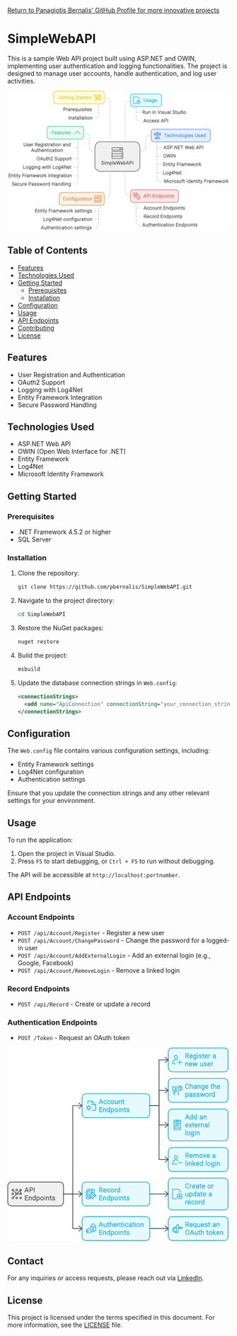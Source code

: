 [Return to Panagiotis Bernalis' GitHub Profile for more innovative projects](https://github.com/pbernalis)

# SimpleWebAPI

This is a sample Web API project built using ASP.NET and OWIN, implementing user authentication and logging functionalities. The project is designed to manage user accounts, handle authentication, and log user activities.

<img src="images/all.png" alt="Language Selection Screen" width="700px">


## Table of Contents

- [Features](#features)
- [Technologies Used](#technologies-used)
- [Getting Started](#getting-started)
  - [Prerequisites](#prerequisites)
  - [Installation](#installation)
- [Configuration](#configuration)
- [Usage](#usage)
- [API Endpoints](#api-endpoints)
- [Contributing](#contributing)
- [License](#license)

## Features

- User Registration and Authentication
- OAuth2 Support
- Logging with Log4Net
- Entity Framework Integration
- Secure Password Handling

## Technologies Used

- ASP.NET Web API
- OWIN (Open Web Interface for .NET)
- Entity Framework
- Log4Net
- Microsoft Identity Framework

## Getting Started

### Prerequisites

- .NET Framework 4.5.2 or higher
- SQL Server

### Installation

1. Clone the repository:
   ```bash
   git clone https://github.com/pbernalis/SimpleWebAPI.git
   ```

2. Navigate to the project directory:
   ```bash
   cd SimpleWebAPI
   ```

3. Restore the NuGet packages:
   ```bash
   nuget restore
   ```

4. Build the project:
   ```bash
   msbuild
   ```

5. Update the database connection strings in `Web.config`:
   ```xml
   <connectionStrings>
     <add name="ApiConnection" connectionString="your_connection_string" providerName="System.Data.SqlClient" />
   </connectionStrings>
   ```

## Configuration

The `Web.config` file contains various configuration settings, including:

- Entity Framework settings
- Log4Net configuration
- Authentication settings

Ensure that you update the connection strings and any other relevant settings for your environment.

## Usage

To run the application:

1. Open the project in Visual Studio.
2. Press `F5` to start debugging, or `Ctrl + F5` to run without debugging.

The API will be accessible at `http://localhost:portnumber`.

## API Endpoints

### Account Endpoints

- `POST /api/Account/Register` - Register a new user
- `POST /api/Account/ChangePassword` - Change the password for a logged-in user
- `POST /api/Account/AddExternalLogin` - Add an external login (e.g., Google, Facebook)
- `POST /api/Account/RemoveLogin` - Remove a linked login

### Record Endpoints

- `POST /api/Record` - Create or update a record

### Authentication Endpoints

- `POST /Token` - Request an OAuth token

<img src="images/api.png" alt="Language Selection Screen" width="500px">


## Contact
For any inquiries or access requests, please reach out via [LinkedIn](https://www.linkedin.com/in/pbernalis/).

## License
This project is licensed under the terms specified in this document. For more information, see the [LICENSE](https://github.com/pbernalis/pbernalis/blob/main/blob/main/License.md) file.


